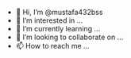 - 👋 Hi, I’m @mustafa432bss
- 👀 I’m interested in ...
- 🌱 I’m currently learning ...
- 💞️ I’m looking to collaborate on ...
- 📫 How to reach me ...

<!---
mustafa432bss/mustafa432bss is a ✨ special ✨ repository because its `README.md` (this file) appears on your GitHub profile.
You can click the Preview link to take a look at your changes.
--->
